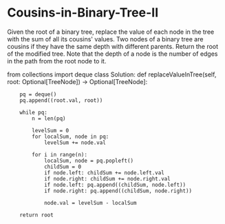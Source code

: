 # Cousins-in-Binary-Tree-II

Given the root of a binary tree, replace the value of each node in the tree with the sum of all its cousins' values.
Two nodes of a binary tree are cousins if they have the same depth with different parents.
Return the root of the modified tree.
Note that the depth of a node is the number of edges in the path from the root node to it.

from collections import deque
class Solution:
    def replaceValueInTree(self, root: Optional[TreeNode]) -> Optional[TreeNode]:
        
        pq = deque()
        pq.append((root.val, root))
        
        while pq:
            n = len(pq)
            
            levelSum = 0
            for localSum, node in pq:
                levelSum += node.val
                
            for i in range(n):
                localSum, node = pq.popleft()                
                childSum = 0
                if node.left: childSum += node.left.val
                if node.right: childSum += node.right.val                
                if node.left: pq.append((childSum, node.left))
                if node.right: pq.append((childSum, node.right))
                   
                node.val = levelSum - localSum
                 
        return root

